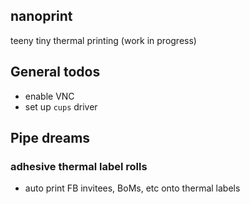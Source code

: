 nanoprint
-----

teeny tiny thermal printing (work in progress)


## General todos
+ enable VNC
+ set up `cups` driver


## Pipe dreams

### adhesive thermal label rolls
+ auto print FB invitees, BoMs, etc onto thermal labels

